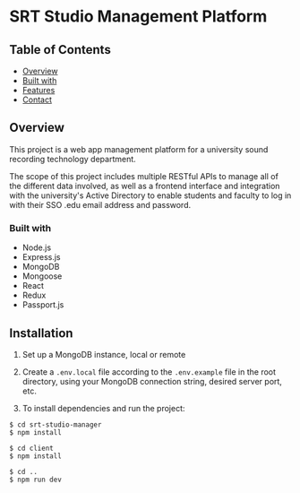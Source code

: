 # SRT Studio Management Platform

## Table of Contents

- [Overview](#overview)
- [Built with](#built-with)
- [Features](#features)
- [Contact](#contact)

## Overview

This project is a web app management platform for a university sound recording technology department.

The scope of this project includes multiple RESTful APIs to manage all of the different data involved, as well as a frontend interface and integration with the university's Active Directory to enable students and faculty to log in with their SSO .edu email address and password.

### Built with

- Node.js
- Express.js
- MongoDB
- Mongoose
- React
- Redux
- Passport.js

## Installation

1. Set up a MongoDB instance, local or remote

2. Create a `.env.local` file according to the `.env.example` file in the root directory, using your MongoDB connection string, desired server port, etc.

3. To install dependencies and run the project:

```
$ cd srt-studio-manager
$ npm install

$ cd client
$ npm install

$ cd ..
$ npm run dev
```